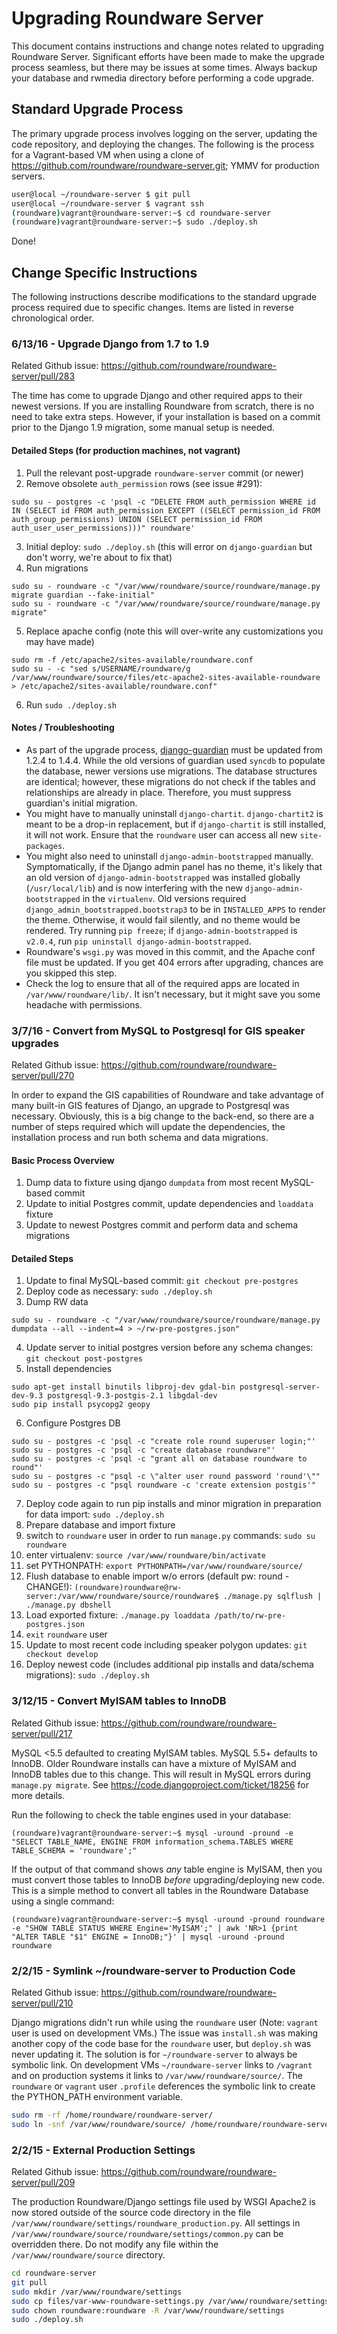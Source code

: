 # Upgrading Roundware Server
This document contains instructions and change notes related to upgrading Roundware Server.
Significant efforts have been made to make the upgrade process seamless, but there may be issues at
some times. Always backup your database and rwmedia directory before performing a code upgrade.

## Standard Upgrade Process
The primary upgrade process involves logging on the server, updating the code repository, and
deploying the changes. The following is the process for a Vagrant-based VM when using a clone of
https://github.com/roundware/roundware-server.git; YMMV for production servers.
```bash
user@local ~/roundware-server $ git pull
user@local ~/roundware-server $ vagrant ssh
(roundware)vagrant@roundware-server:~$ cd roundware-server
(roundware)vagrant@roundware-server:~$ sudo ./deploy.sh
```
Done!

## Change Specific Instructions
The following instructions describe modifications to the standard upgrade process required due to
specific changes. Items are listed in reverse chronological order.

### 6/13/16 - Upgrade Django from 1.7 to 1.9
Related Github issue: https://github.com/roundware/roundware-server/pull/283

The time has come to upgrade Django and other required apps to their newest versions. If you are
installing Roundware from scratch, there is no need to take extra steps. However, if your
installation is based on a commit prior to the Django 1.9 migration, some manual setup is needed.

#### Detailed Steps (for production machines, not vagrant)

1. Pull the relevant post-upgrade `roundware-server` commit (or newer)
2. Remove obsolete `auth_permission` rows (see issue #291):

 ```
 sudo su - postgres -c 'psql -c "DELETE FROM auth_permission WHERE id IN (SELECT id FROM auth_permission EXCEPT ((SELECT permission_id FROM auth_group_permissions) UNION (SELECT permission_id FROM auth_user_user_permissions)))" roundware'
 ```

3. Initial deploy: `sudo ./deploy.sh` (this will error on `django-guardian` but don't worry,
   we're about to fix that)
4. Run migrations

 ```
 sudo su - roundware -c "/var/www/roundware/source/roundware/manage.py migrate guardian --fake-initial"
 sudo su - roundware -c "/var/www/roundware/source/roundware/manage.py migrate"
 ```
5. Replace apache config (note this will over-write any customizations you may have made)

 ```
 sudo rm -f /etc/apache2/sites-available/roundware.conf
 sudo su - -c "sed s/USERNAME/roundware/g /var/www/roundware/source/files/etc-apache2-sites-available-roundware > /etc/apache2/sites-available/roundware.conf"
 ```
6. Run `sudo ./deploy.sh`

#### Notes / Troubleshooting

* As part of the upgrade process, [django-guardian](http://django-guardian.readthedocs.io/en/stable/)
must be updated from 1.2.4 to 1.4.4. While the old versions of guardian used `syncdb` to populate
the database, newer versions use migrations. The database structures are identical; however, these
migrations do not check if the tables and relationships are already in place. Therefore, you must
suppress guardian's initial migration.
* You might have to manually uninstall `django-chartit`. `django-chartit2` is meant
to be a drop-in replacement, but if `django-chartit` is still installed, it will not work. Ensure
that the `roundware` user can access all new `site-packages`.
* You might also need to uninstall `django-admin-bootstrapped` manually. Symptomatically, if the
Django admin panel has no theme, it's likely that an old version of `django-admin-bootstrapped` was installed globally
(`/usr/local/lib`) and is now interfering with the new `django-admin-bootstrapped` in the `virtualenv`. Old versions
required `django_admin_bootstrapped.bootstrap3` to be in `INSTALLED_APPS` to render the theme.
Otherwise, it would fail silently, and no theme would be rendered. Try running `pip freeze`;
if `django-admin-bootstrapped` is `v2.0.4`, run `pip uninstall django-admin-bootstrapped`.
* Roundware's `wsgi.py` was moved in this commit, and the Apache conf file must be updated. If you
get 404 errors after upgrading, chances are you skipped this step.
* Check the log to ensure that all of the required apps are located in `/var/www/roundware/lib/`.
It isn't necessary, but it might save you some headache with permissions.

### 3/7/16 - Convert from MySQL to Postgresql for GIS speaker upgrades
Related Github issue: https://github.com/roundware/roundware-server/pull/270

In order to expand the GIS capabilities of Roundware and take advantage of many built-in GIS
features of Django, an upgrade to Postgresql was necessary. Obviously, this is a big change
to the back-end, so there are a number of steps required which will update the dependencies,
the installation process and run both schema and data migrations.

#### Basic Process Overview
1. Dump data to fixture using django `dumpdata` from most recent MySQL-based commit
2. Update to initial Postgres commit, update dependencies and `loaddata` fixture
3. Update to newest Postgres commit and perform data and schema migrations

#### Detailed Steps

1. Update to final MySQL-based commit: `git checkout pre-postgres`
2. Deploy code as necessary: `sudo ./deploy.sh`
3. Dump RW data

 ```
 sudo su - roundware -c "/var/www/roundware/source/roundware/manage.py dumpdata --all --indent=4 > ~/rw-pre-postgres.json"
 ```
4. Update server to initial postgres version before any schema changes: `git checkout post-postgres`
5. Install dependencies

 ```
 sudo apt-get install binutils libproj-dev gdal-bin postgresql-server-dev-9.3 postgresql-9.3-postgis-2.1 libgdal-dev
 sudo pip install psycopg2 geopy
 ```
6. Configure Postgres DB

 ```
 sudo su - postgres -c 'psql -c "create role round superuser login;"'
 sudo su - postgres -c 'psql -c "create database roundware"'
 sudo su - postgres -c 'psql -c "grant all on database roundware to round"'
 sudo su - postgres -c "psql -c \"alter user round password 'round'\""
 sudo su - postgres -c "psql roundware -c 'create extension postgis'"
 ```
7. Deploy code again to run pip installs and minor migration in preparation for data import: `sudo ./deploy.sh`
8. Prepare database and import fixture
 1. switch to `roundware` user in order to run `manage.py` commands: `sudo su roundware`
 2. enter virtualenv: `source /var/www/roundware/bin/activate`
 3. set PYTHONPATH: `export PYTHONPATH=/var/www/roundware/source/`
 4. Flush database to enable import w/o errors (default pw: round - CHANGE!): `(roundware)roundware@rw-server:/var/www/roundware/source/roundware$ ./manage.py sqlflush | ./manage.py dbshell`
 5. Load exported fixture: `./manage.py loaddata /path/to/rw-pre-postgres.json`
9. `exit` `roundware` user
10. Update to most recent code including speaker polygon updates: `git checkout develop`
11. Deploy newest code (includes additional pip installs and data/schema migrations): `sudo ./deploy.sh`

### 3/12/15 - Convert MyISAM tables to InnoDB
Related Github issue: https://github.com/roundware/roundware-server/pull/217

MySQL <5.5 defaulted to creating MyISAM tables. MySQL 5.5+ defaults to InnoDB. Older Roundware
installs can have a mixture of MyISAM and InnoDB tables due to this change. This will result in
MySQL errors during `manage.py migrate`. See https://code.djangoproject.com/ticket/18256 for more
details.

Run the following to check the table engines used in your database:
```
(roundware)vagrant@roundware-server:~$ mysql -uround -pround -e "SELECT TABLE_NAME, ENGINE FROM information_schema.TABLES WHERE TABLE_SCHEMA = 'roundware';"
```

If the output of that command shows *any* table engine is MyISAM, then you must convert those
tables to InnoDB *before* upgrading/deploying new code. This is a simple method to convert all
tables in the Roundware Database using a single command:

```
(roundware)vagrant@roundware-server:~$ mysql -uround -pround roundware -e "SHOW TABLE STATUS WHERE Engine='MyISAM';" | awk 'NR>1 {print "ALTER TABLE "$1" ENGINE = InnoDB;"}' | mysql -uround -pround roundware
```

### 2/2/15 - Symlink ~/roundware-server to Production Code
Related Github issue: https://github.com/roundware/roundware-server/pull/210

Django migrations didn't run while using the `roundware` user (Note: `vagrant` user is used on
development VMs.) The issue was `install.sh` was making another copy of the code base for the
`roundware` user, but `deploy.sh` was never updating it. The solution is for `~/roundware-server`
to always be symbolic link. On development VMs `~/roundware-server` links to `/vagrant` and on
production systems it links to `/var/www/roundware/source/`. The `roundware` or `vagrant` user
`.profile` deferences the symbolic link to create the PYTHON_PATH environment variable.

```bash
sudo rm -rf /home/roundware/roundware-server/
sudo ln -snf /var/www/roundware/source/ /home/roundware/roundware-server
```

### 2/2/15 - External Production Settings
Related Github issue: https://github.com/roundware/roundware-server/pull/209

The production Roundware/Django settings file used by WSGI Apache2 is now stored outside of the
source code directory in the file `/var/www/roundware/settings/roundware_production.py`. All
settings in `/var/www/roundware/source/roundware/settings/common.py` can be overridden there. Do not modify any file within the `/var/www/roundware/source` directory.

```bash
cd roundware-server
git pull
sudo mkdir /var/www/roundware/settings
sudo cp files/var-www-roundware-settings.py /var/www/roundware/settings/roundware_production.py
sudo chown roundware:roundware -R /var/www/roundware/settings
sudo ./deploy.sh
```
